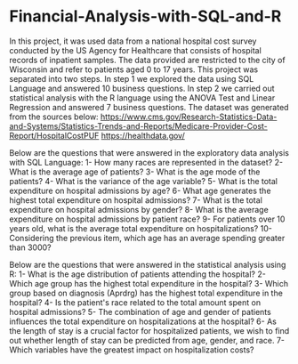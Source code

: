 # Financial-Analysis-with-SQL-and-R
In this project, it was used data from a national hospital cost survey conducted by the US Agency for Healthcare that consists of hospital records of inpatient samples. The data provided are restricted to the city of Wisconsin and refer to patients aged 0 to 17 years.
This project was separated into two steps. In step 1 we explored the data using SQL Language and answered 10 business questions. In step 2 we carried out statistical analysis with the R language using the ANOVA Test and Linear Regression and answered 7 business questions.
The dataset was generated from the sources below:
https://www.cms.gov/Research-Statistics-Data-and-Systems/Statistics-Trends-and-Reports/Medicare-Provider-Cost-Report/HospitalCostPUF
https://healthdata.gov/

Below are the questions that were answered in the exploratory data analysis with SQL Language:
1- How many races are represented in the dataset?
2- What is the average age of patients?
3- What is the age mode of the patients?
4- What is the variance of the age variable?
5- What is the total expenditure on hospital admissions by age?
6- What age generates the highest total expenditure on hospital admissions?
7- What is the total expenditure on hospital admissions by gender?
8- What is the average expenditure on hospital admissions by patient race?
9- For patients over 10 years old, what is the average total expenditure on hospitalizations?
10- Considering the previous item, which age has an average spending greater than 3000?

Below are the questions that were answered in the statistical analysis using R:
1- What is the age distribution of patients attending the hospital?
2- Which age group has the highest total expenditure in the hospital?
3- Which group based on diagnosis (Aprdrg) has the highest total expenditure in the hospital?
4- Is the patient's race related to the total amount spent on hospital admissions?
5- The combination of age and gender of patients influences the total expenditure on hospitalizations
at the hospital?
6- As the length of stay is a crucial factor for hospitalized patients, we wish to find out whether length of stay can be predicted from age, gender, and race.
7- Which variables have the greatest impact on hospitalization costs?
